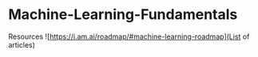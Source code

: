 # Machine-Learning-Fundamentals
Resources
![https://i.am.ai/roadmap/#machine-learning-roadmap](List of articles)

